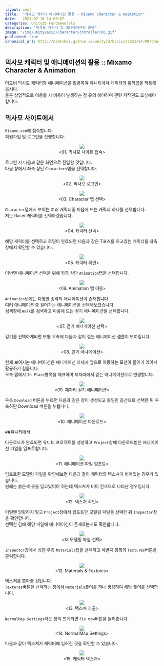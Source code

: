 ```yaml
---
layout: post
title:  "믹사모 캐릭터 애니메이션 활용 - Mixamo Character & Animation"
date:   2021-07-16 14:00:07
categories: Unity3D Fundamentals
description: "믹사모 캐릭터 및 애니메이션의 활용"
image: '/img/UnityBasic/CharacterController/06.gif'
published: true
canonical_url: http://beatchoi.github.io/unity3d/basics/2021/07/09/CharacterController2/
---
```

## 믹사모 캐릭터 및 애니메이션의 활용 :: Mixamo Character & Animation  
  
어도비 믹사모 캐릭터와 애니메이션을 활용하여 유니티에서 캐릭터의 움직임을 적용해 봅시다.  
물론 상업적으로 이용할 시 비용이 발생하는 점 유의 해야하며 관련 저작권도 조심해야 합니다.  
  
## 믹사모 사이트에서
  
`Mixamo.com`에 접속합니다.  
회원가입 및 로그인을 진행합니다.  
<p align="center"><img src="/img/UnityFundamental/MixamoCharacter/1.PNG"><br/>
<01. 믹사모 사이트 접속></p>  
  
로그인 시 다음과 같은 화면으로 진입할 것입니다.  
다음 창에서 좌측 상단 `Characters`탭을 선택합니다.  
<p align="center"><img src="/img/UnityFundamental/MixamoCharacter/2.PNG"><br/>
<02. 믹사모 로그인></p>  
  
<p align="center"><img src="/img/UnityFundamental/MixamoCharacter/3.PNG"><br/>
<03. Character 탭 선택></p>    
  
`Character`탭에서 보이는 여러 캐릭터중 마음에 드는 캐릭터 하나를 선택합니다.  
저는 Racer 캐릭터를 선택하겠습니다.  
<p align="center"><img src="/img/UnityFundamental/MixamoCharacter/4.PNG"><br/>
<04. 캐릭터 선택></p>  
  
해당 캐릭터를 선택하고 로딩이 완료되면 다음과 같은 T포즈를 하고있는 캐릭터를 좌측 창에서 확인할 수 있습니다.  
<p align="center"><img src="/img/UnityFundamental/MixamoCharacter/5.PNG"><br/>
<05. 캐릭터 확인></p>  
  
이번엔 애니메이션 선택을 위해 좌측 상단 `Animation`탭을 선택합니다.  
<p align="center"><img src="/img/UnityFundamental/MixamoCharacter/6.PNG"><br/>
<06. Animation 탭 이동></p>  
  
`Animation`탭에는 다양한 종류의 애니메이션이 존재합니다.  
여러 애니메이션 중 걸어가는 애니메이션을 선택해보겠습니다.  
검색창에 `Walk`를 검색하고 마음에 드는 걷기 애니메이션을 선택합니다.  
<p align="center"><img src="/img/UnityFundamental/MixamoCharacter/17.PNG"><br/>
<07. 걷기 애니메이션 선택></p>  
  
걷기를 선택하게되면 보통 우측에 다음과 같이 걷는 애니메이션 샘플이 보여집니다.  
<p align="center"><img src="/img/UnityFundamental/MixamoCharacter/7.gif"><br/>  
<08. 걷기 애니메이션></p>   
  
현재 보여지는 애니메이션은 애니메이션 자체에 앞으로 이동하는 모션이 들어가 있어서 활용하기 힘듭니다.  
우측 탭에서 `In Place`항목을 체크하여 제자리에서 걷는 애니메이션으로 변경합니다.  
<p align="center"><img src="/img/UnityFundamental/MixamoCharacter/8.PNG"><br/>  
<09. 제자리 걷기 애니메이션></p>  
  
우측 `Download` 버튼을 누르면 다음과 같은 창이 생성되고 동일한 옵션으로 선택한 뒤 우측하단 Download 버튼을 누릅니다.  
<p align="center"><img src="/img/UnityFundamental/MixamoCharacter/9.PNG"><br/>  
<10. 애니메이션 다운로드></p>
  
##유니티에서  
  
다운로드가 완료되면 유니티 프로젝트를 생성하고 `Project`창에 다운로드받은 애니메이션 파일을 임포트합니다.  
<p align="center"><img src="/img/UnityFundamental/MixamoCharacter/10.PNG"><br/>  
<11. 애니메이션 파일 임포트></p>
  
임포트한 모델링 파일을 확인해보면 다음과 같이 캐릭터의 텍스쳐가 비어있는 경우가 있습니다.  
원래는 붉은색 옷을 입고있어야 하는데 텍스쳐가 비어 흰색으로 나타난 경우입니다.  
<p align="center"><img src="/img/UnityFundamental/MixamoCharacter/13.PNG"><br/>
<12. 텍스쳐 확인></p>
  
이럴땐 당황하지 말고 `Project`창에서 임포트한 모델링 파일을 선택한 뒤 `Inspector`창을 확인합니다.  
선택한 김에 해당 파일에 애니메이션이 존재하는지도 확인합니다.  
<p align="center"><img src="/img/UnityFundamental/MixamoCharacter/11.PNG"><br/>
<13 모델링 파일 선택></p>
  
`Inspector`창에서 상단 우측 `Materials`탭을 선택하고 세번째 항목의 `Textures`버튼을 클릭합니다.  
<p align="center"><img src="/img/UnityFundamental/MixamoCharacter/12.PNG"><br/>
<12. Materials & Textures></p>
  
텍스쳐를 뽑아줄 것입니다.  
`Textures`버튼을 선택하는 창에서 `Materials`폴더를 하나 생성하여 해당 폴더를 선택합니다.  
<p align="center"><img src="/img/UnityFundamental/MixamoCharacter/14.PNG"><br/>
<13. 텍스쳐 추출></p>  
  
`NormalMap Settings`라는 창이 뜨게되면 `Fix now`버튼을 눌러줍니다.  
<p align="center"><img src="/img/UnityFundamental/MixamoCharacter/15.PNG"><br/>
<14. NormalMap Settings></p>
  
다음과 같이 텍스쳐가 캐릭터에 입혀진 것을 확인할 수 있습니다.  
<p align="center"><img src="/img/UnityFundamental/MixamoCharacter/16.PNG"><br/>
<15. 캐릭터 텍스쳐></p>
